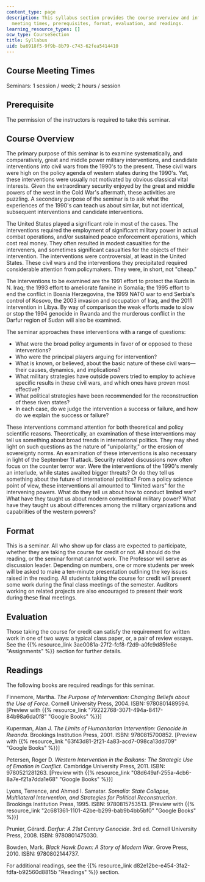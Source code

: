 ```yaml
---
content_type: page
description: This syllabus section provides the course overview and information on
  meeting times, prerequisites, format, evaluation, and readings.
learning_resource_types: []
ocw_type: CourseSection
title: Syllabus
uid: ba6918f5-9f9b-8b79-c743-62fea5414410
---
```


Course Meeting Times
--------------------

Seminars: 1 session / week; 2 hours / session

Prerequisite
------------

The permission of the instructors is required to take this seminar.

Course Overview
---------------

The primary purpose of this seminar is to examine systematically, and comparatively, great and middle power military interventions, and candidate interventions into civil wars from the 1990's to the present. These civil wars were high on the policy agenda of western states during the 1990's. Yet, these interventions were usually not motivated by obvious classical vital interests. Given the extraordinary security enjoyed by the great and middle powers of the west in the Cold War's aftermath, these activities are puzzling. A secondary purpose of the seminar is to ask what the experiences of the 1990's can teach us about similar, but not identical, subsequent interventions and candidate interventions.

The United States played a significant role in most of the cases. The interventions required the employment of significant military power in actual combat operations, and/or sustained peace enforcement operations, which cost real money. They often resulted in modest casualties for the interveners, and sometimes significant casualties for the objects of their intervention. The interventions were controversial, at least in the United States. These civil wars and the interventions they precipitated required considerable attention from policymakers. They were, in short, not "cheap."

The interventions to be examined are the 1991 effort to protect the Kurds in N. Iraq; the 1993 effort to ameliorate famine in Somalia; the 1995 effort to end the conflict in Bosnia Herzegovina, the 1999 NATO war to end Serbia's control of Kosovo, the 2003 invasion and occupation of Iraq, and the 2011 intervention in Libya. By way of comparison the weak efforts made to slow or stop the 1994 genocide in Rwanda and the murderous conflict in the Darfur region of Sudan will also be examined.

The seminar approaches these interventions with a range of questions:

*   What were the broad policy arguments in favor of or opposed to these interventions?
*   Who were the principal players arguing for intervention?
*   What is known, or believed, about the basic nature of these civil wars—their causes, dynamics, and implications?
*   What military strategies have outside powers tried to employ to achieve specific results in these civil wars, and which ones have proven most effective?
*   What political strategies have been recommended for the reconstruction of these riven states?
*   In each case, do we judge the intervention a success or failure, and how do we explain the success or failure?

These interventions command attention for both theoretical and policy scientific reasons. Theoretically, an examination of these interventions may tell us something about broad trends in international politics. They may shed light on such questions as the nature of "unipolarity," or the erosion of sovereignty norms. An examination of these interventions is also necessary in light of the September 11 attack. Security related discussions now often focus on the counter terror war. Were the interventions of the 1990's merely an interlude, while states awaited bigger threats? Or do they tell us something about the future of international politics? From a policy science point of view, these interventions all amounted to "limited wars" for the intervening powers. What do they tell us about how to conduct limited war? What have they taught us about modern conventional military power? What have they taught us about differences among the military organizations and capabilities of the western powers?

Format
------

This is a seminar. All who show up for class are expected to participate, whether they are taking the course for credit or not. All should do the reading, or the seminar format cannot work. The Professor will serve as discussion leader. Depending on numbers, one or more students per week will be asked to make a ten-minute presentation outlining the key issues raised in the reading. All students taking the course for credit will present some work during the final class meetings of the semester. Auditors working on related projects are also encouraged to present their work during these final meetings.

Evaluation
----------

Those taking the course for credit can satisfy the requirement for written work in one of two ways: a typical class paper, or, a pair of review essays. See the {{% resource_link 3ae0081a-27f2-fcf8-f2d9-a0fc9d85fe6e "Assignments" %}} section for further details.

Readings
--------

The following books are required readings for this seminar.

Finnemore, Martha. _The Purpose of Intervention: Changing Beliefs about the Use of Force_. Cornell University Press, 2004. ISBN: 9780801489594. \[Preview with {{% resource_link "79222768-3071-494a-8417-84b98a6da0f8" "Google Books" %}}\]

Kuperman, Alan J. _The Limits of Humanitarian Intervention: Genocide in Rwanda_. Brookings Institution Press, 2001. ISBN: 9780815700852. \[Preview with {{% resource_link "63f43d81-2f21-4a83-acd7-098ca13dd709" "Google Books" %}}\]

Petersen, Roger D. _Western Intervention in the Balkans: The Strategic Use of Emotion in Conflict_. Cambridge University Press, 2011. ISBN: 9780521281263. \[Preview with {{% resource_link "08d649af-255a-4cb6-8a7e-f21a7dda1e68" "Google Books" %}}\]

Lyons, Terrence, and Ahmed I. Samatar. _Somalia: State Collapse, Multilateral Intervention, and Strategies for Political Reconstruction_. Brookings Institution Press, 1995. ISBN: 9780815753513. \[Preview with {{% resource_link "2c681361-1101-42be-b299-bab9b4bb5bf0" "Google Books" %}}\]

Prunier, Gérard. _Darfur: A 21st Century Genocide_. 3rd ed. Cornell University Press, 2008. ISBN: 9780801475030.

Bowden, Mark. _Black Hawk Down: A Story of Modern War_. Grove Press, 2010. ISBN: 9780802144737.

For additional readings, see the {{% resource_link d82e12be-e454-3fa2-fdfa-b92560d8815b "Readings" %}} section.